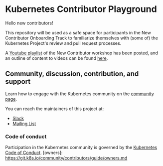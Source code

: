 # Kubernetes Contributor Playground

Hello new contributors!

This repository will be used as a safe space for participants in the New Contributor Onboarding Track to familiarize themselves with (some of) the Kubernetes Project's review and pull request processes.

A [Youtube playlist](https://www.youtube.com/playlist?list=PL69nYSiGNLP3M5X7stuD7N4r3uP2PZQUx) of the New Contributor workshop has been posted, and an outline of content to videos can be found [here](http://git.k8s.io/community/events/2018/05-contributor-summit).

## Community, discussion, contribution, and support

Learn how to engage with the Kubernetes community on the [community page](http://kubernetes.io/community/).

You can reach the maintainers of this project at:

- [Slack](http://slack.k8s.io/)
- [Mailing List](https://groups.google.com/forum/#!forum/kubernetes-dev)

### Code of conduct

Participation in the Kubernetes community is governed by the [Kubernetes Code of Conduct](code-of-conduct.md).
[owners]: https://git.k8s.io/community/contributors/guide/owners.md
